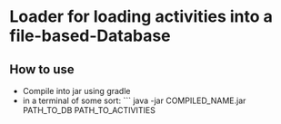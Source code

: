 # Loader for loading activities into a file-based-Database

## How to use
- Compile into jar using gradle
- in a terminal of some sort: ``` java -jar COMPILED_NAME.jar PATH_TO_DB PATH_TO_ACTIVITIES
